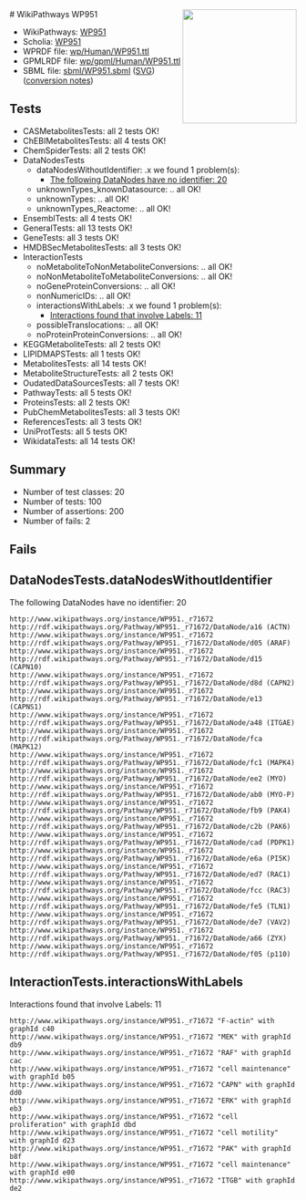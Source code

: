 <img style="float: right; width: 200px" src="../logo.png" />
# WikiPathways WP951

* WikiPathways: [WP951](https://identifiers.org/wikipathways:WP951)
* Scholia: [WP951](https://scholia.toolforge.org/wikipathways/WP951)
* WPRDF file: [wp/Human/WP951.ttl](../wp/Human/WP951.ttl)
* GPMLRDF file: [wp/gpml/Human/WP951.ttl](../wp/gpml/Human/WP951.ttl)
* SBML file: [sbml/WP951.sbml](../sbml/WP951.sbml) ([SVG](../sbml/WP951.svg)) ([conversion notes](../sbml/WP951.txt))

## Tests
* CASMetabolitesTests: all 2 tests OK!
* ChEBIMetabolitesTests: all 4 tests OK!
* ChemSpiderTests: all 2 tests OK!
* DataNodesTests
    * dataNodesWithoutIdentifier: .x we found 1 problem(s):
        * [The following DataNodes have no identifier: 20](#8792c4af)
    * unknownTypes_knownDatasource: .. all OK!
    * unknownTypes: .. all OK!
    * unknownTypes_Reactome: .. all OK!
* EnsemblTests: all 4 tests OK!
* GeneralTests: all 13 tests OK!
* GeneTests: all 3 tests OK!
* HMDBSecMetabolitesTests: all 3 tests OK!
* InteractionTests
    * noMetaboliteToNonMetaboliteConversions: .. all OK!
    * noNonMetaboliteToMetaboliteConversions: .. all OK!
    * noGeneProteinConversions: .. all OK!
    * nonNumericIDs: .. all OK!
    * interactionsWithLabels: .x we found 1 problem(s):
        * [Interactions found that involve Labels: 11](#fe97a8b9)
    * possibleTranslocations: .. all OK!
    * noProteinProteinConversions: .. all OK!
* KEGGMetaboliteTests: all 2 tests OK!
* LIPIDMAPSTests: all 1 tests OK!
* MetabolitesTests: all 14 tests OK!
* MetaboliteStructureTests: all 2 tests OK!
* OudatedDataSourcesTests: all 7 tests OK!
* PathwayTests: all 5 tests OK!
* ProteinsTests: all 2 tests OK!
* PubChemMetabolitesTests: all 3 tests OK!
* ReferencesTests: all 3 tests OK!
* UniProtTests: all 5 tests OK!
* WikidataTests: all 14 tests OK!


## Summary

* Number of test classes: 20
* Number of tests: 100
* Number of assertions: 200
* Number of fails: 2

## Fails

<a name="8792c4af" />

## DataNodesTests.dataNodesWithoutIdentifier

The following DataNodes have no identifier: 20
```
http://www.wikipathways.org/instance/WP951._r71672 http://rdf.wikipathways.org/Pathway/WP951._r71672/DataNode/a16 (ACTN)
http://www.wikipathways.org/instance/WP951._r71672 http://rdf.wikipathways.org/Pathway/WP951._r71672/DataNode/d05 (ARAF)
http://www.wikipathways.org/instance/WP951._r71672 http://rdf.wikipathways.org/Pathway/WP951._r71672/DataNode/d15 (CAPN10)
http://www.wikipathways.org/instance/WP951._r71672 http://rdf.wikipathways.org/Pathway/WP951._r71672/DataNode/d8d (CAPN2)
http://www.wikipathways.org/instance/WP951._r71672 http://rdf.wikipathways.org/Pathway/WP951._r71672/DataNode/e13 (CAPNS1)
http://www.wikipathways.org/instance/WP951._r71672 http://rdf.wikipathways.org/Pathway/WP951._r71672/DataNode/a48 (ITGAE)
http://www.wikipathways.org/instance/WP951._r71672 http://rdf.wikipathways.org/Pathway/WP951._r71672/DataNode/fca (MAPK12)
http://www.wikipathways.org/instance/WP951._r71672 http://rdf.wikipathways.org/Pathway/WP951._r71672/DataNode/fc1 (MAPK4)
http://www.wikipathways.org/instance/WP951._r71672 http://rdf.wikipathways.org/Pathway/WP951._r71672/DataNode/ee2 (MYO)
http://www.wikipathways.org/instance/WP951._r71672 http://rdf.wikipathways.org/Pathway/WP951._r71672/DataNode/ab0 (MYO-P)
http://www.wikipathways.org/instance/WP951._r71672 http://rdf.wikipathways.org/Pathway/WP951._r71672/DataNode/fb9 (PAK4)
http://www.wikipathways.org/instance/WP951._r71672 http://rdf.wikipathways.org/Pathway/WP951._r71672/DataNode/c2b (PAK6)
http://www.wikipathways.org/instance/WP951._r71672 http://rdf.wikipathways.org/Pathway/WP951._r71672/DataNode/cad (PDPK1)
http://www.wikipathways.org/instance/WP951._r71672 http://rdf.wikipathways.org/Pathway/WP951._r71672/DataNode/e6a (PI5K)
http://www.wikipathways.org/instance/WP951._r71672 http://rdf.wikipathways.org/Pathway/WP951._r71672/DataNode/ed7 (RAC1)
http://www.wikipathways.org/instance/WP951._r71672 http://rdf.wikipathways.org/Pathway/WP951._r71672/DataNode/fcc (RAC3)
http://www.wikipathways.org/instance/WP951._r71672 http://rdf.wikipathways.org/Pathway/WP951._r71672/DataNode/fe5 (TLN1)
http://www.wikipathways.org/instance/WP951._r71672 http://rdf.wikipathways.org/Pathway/WP951._r71672/DataNode/de7 (VAV2)
http://www.wikipathways.org/instance/WP951._r71672 http://rdf.wikipathways.org/Pathway/WP951._r71672/DataNode/a66 (ZYX)
http://www.wikipathways.org/instance/WP951._r71672 http://rdf.wikipathways.org/Pathway/WP951._r71672/DataNode/f05 (p110)
```

<a name="fe97a8b9" />

## InteractionTests.interactionsWithLabels

Interactions found that involve Labels: 11
```
http://www.wikipathways.org/instance/WP951._r71672 "F-actin" with graphId c40
http://www.wikipathways.org/instance/WP951._r71672 "MEK" with graphId db9
http://www.wikipathways.org/instance/WP951._r71672 "RAF" with graphId cac
http://www.wikipathways.org/instance/WP951._r71672 "cell maintenance" with graphId b05
http://www.wikipathways.org/instance/WP951._r71672 "CAPN" with graphId dd0
http://www.wikipathways.org/instance/WP951._r71672 "ERK" with graphId eb3
http://www.wikipathways.org/instance/WP951._r71672 "cell proliferation" with graphId dbd
http://www.wikipathways.org/instance/WP951._r71672 "cell motility" with graphId d23
http://www.wikipathways.org/instance/WP951._r71672 "PAK" with graphId b8f
http://www.wikipathways.org/instance/WP951._r71672 "cell maintenance" with graphId e00
http://www.wikipathways.org/instance/WP951._r71672 "ITGB" with graphId de2
```

